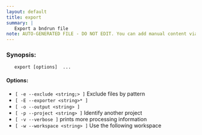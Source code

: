 ```yaml
---
layout: default
title: export
summary: |
   Export a bndrun file
note: AUTO-GENERATED FILE - DO NOT EDIT. You can add manual content via same filename in _ext sub-folder. 
---
```


### Synopsis: 
	   export [options]  ...


#### Options: 
- `[ -e --exclude <string;> ]` Exclude files by pattern
- `[ -E --exporter <string>* ]` 
- `[ -o --output <string> ]` 
- `[ -p --project <string> ]` Identify another project
- `[ -v --verbose ]` prints more processing information
- `[ -w --workspace <string> ]` Use the following workspace

